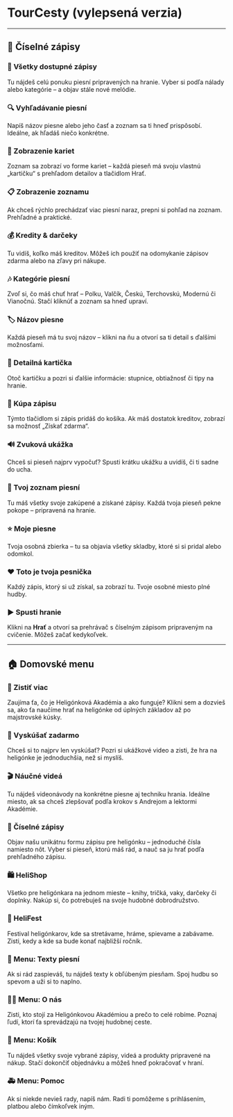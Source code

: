 # TourCesty (vylepsená verzia)

---

## 🎵 **Číselné zápisy**

### 🥗 Všetky dostupné zápisy  
Tu nájdeš celú ponuku piesní pripravených na hranie. Vyber si podľa nálady alebo kategórie – a objav stále nové melódie.

### 🔍 Vyhľadávanie piesní  
Napíš názov piesne alebo jeho časť a zoznam sa ti hneď prispôsobí. Ideálne, ak hľadáš niečo konkrétne.

### 🧹 Zobrazenie kariet  
Zoznam sa zobrazí vo forme kariet – každá pieseň má svoju vlastnú „kartičku“ s prehľadom detailov a tlačidlom Hrať.

### 📋 Zobrazenie zoznamu  
Ak chceš rýchlo prechádzať viac piesní naraz, prepni si pohľad na zoznam. Prehľadné a praktické.

### 💰 Kredity & darčeky  
Tu vidíš, koľko máš kreditov. Môžeš ich použiť na odomykanie zápisov zdarma alebo na zľavy pri nákupe.

### 🎶 Kategórie piesní  
Zvoľ si, čo máš chuť hrať – Polku, Valčík, Českú, Terchovskú, Modernú či Vianočnú. Stačí kliknúť a zoznam sa hneď upraví.

### 🏷️ Názov piesne  
Každá pieseň má tu svoj názov – klikni na ňu a otvorí sa ti detail s ďalšími možnosťami.

### 🔄 Detailná kartička  
Otoč kartičku a pozri si ďalšie informácie: stupnice, obtiažnosť či tipy na hranie.

### 🛒 Kúpa zápisu  
Týmto tlačidlom si zápis pridáš do košíka. Ak máš dostatok kreditov, zobrazí sa možnosť „Získať zdarma“.

### 🔊 Zvuková ukážka  
Chceš si pieseň najprv vypočuť? Spusti krátku ukážku a uvidíš, či ti sadne do ucha.

### 🎿 Tvoj zoznam piesní  
Tu máš všetky svoje zakúpené a získané zápisy. Každá tvoja pieseň pekne pokope – pripravená na hranie.

### ⭐ Moje piesne  
Tvoja osobná zbierka – tu sa objavia všetky skladby, ktoré si si pridal alebo odomkol.

### ❤️ Toto je tvoja pesnička  
Každý zápis, ktorý si už získal, sa zobrazí tu. Tvoje osobné miesto plné hudby.

### ▶️ Spusti hranie  
Klikni na **Hrať** a otvorí sa prehrávač s číselným zápisom pripraveným na cvičenie. Môžeš začať kedykoľvek.

---

## 🏠 **Domovské menu**

### 🔎 Zistiť viac  
Zaujíma ťa, čo je Heligónková Akadémia a ako funguje? Klikni sem a dozvieš sa, ako ťa naučíme hrať na heligónke od úplných základov až po majstrovské kúsky.

### 🎁 Vyskúšať zadarmo  
Chceš si to najprv len vyskúšať? Pozri si ukážkové video a zisti, že hra na heligónke je jednoduchšia, než si myslíš.

### 🎬 Náučné videá  
Tu nájdeš videonávody na konkrétne piesne aj techniku hrania. Ideálne miesto, ak sa chceš zlepšovať podľa krokov s Andrejom a lektormi Akadémie.

### 🎵 Číselné zápisy  
Objav našu unikátnu formu zápisu pre heligónku – jednoduché čísla namiesto nôt. Vyber si pieseň, ktorú máš rád, a nauč sa ju hrať podľa prehľadného zápisu.

### 🛍️ HeliShop  
Všetko pre heligónkara na jednom mieste – knihy, tričká, vaky, darčeky či doplnky. Nakúp si, čo potrebuješ na svoje hudobné dobrodružstvo.

### 🎉 HeliFest  
Festival heligónkarov, kde sa stretávame, hráme, spievame a zabávame. Zisti, kedy a kde sa bude konať najbližší ročník.

### 📜 Menu: Texty piesní  
Ak si rád zaspieváš, tu nájdeš texty k obľúbeným piesňam. Spoj hudbu so spevom a uži si to naplno.

### 👨‍🏫 Menu: O nás  
Zisti, kto stojí za Heligónkovou Akadémiou a prečo to celé robíme. Poznaj ľudí, ktorí ťa sprevádzajú na tvojej hudobnej ceste.

### 🛒 Menu: Košík  
Tu nájdeš všetky svoje vybrané zápisy, videá a produkty pripravené na nákup. Stačí dokončiť objednávku a môžeš hneď pokračovať v hraní.

### 🚑 Menu: Pomoc  
Ak si niekde nevieš rady, napíš nám. Radi ti pomôžeme s prihlásením, platbou alebo čímkoľvek iným.